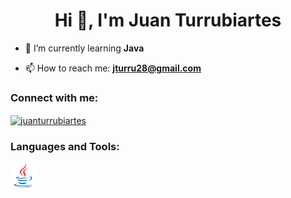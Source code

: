 <h1 align="center">Hi 👋, I'm Juan Turrubiartes</h1>

- 🌱 I’m currently learning **Java**

- 📫 How to reach me: **jturru28@gmail.com**

<h3 align="left">Connect with me:</h3>
<p align="left">
<a href="https://linkedin.com/in/juanturrubiartes" target="blank"><img align="center" src="https://raw.githubusercontent.com/rahuldkjain/github-profile-readme-generator/master/src/images/icons/Social/linked-in-alt.svg" alt="juanturrubiartes" height="30" width="40" /></a>
</p>

<h3 align="left">Languages and Tools:</h3>
<p align="left"> <a href="https://www.java.com" target="_blank" rel="noreferrer"> <img src="https://raw.githubusercontent.com/devicons/devicon/master/icons/java/java-original.svg" alt="java" width="40" height="40"/> </a> </p>


